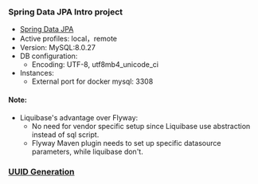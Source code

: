 ### Spring Data JPA Intro project

* [Spring Data JPA](https://docs.spring.io/spring-boot/docs/2.5.6/reference/htmlsingle/#boot-features-jpa-and-spring-data)
* Active profiles: local，remote
* Version: MySQL:8.0.27
* DB configuration: 
  * Encoding: UTF-8, utf8mb4_unicode_ci
* Instances:
  * External port for docker mysql: 3308
  

#### Note: 
* Liquibase's advantage over Flyway:
  * No need for vendor specific setup since Liquibase use abstraction instead of sql script.
  * Flyway Maven plugin needs to set up specific datasource parameters, while liquibase don't.

### [UUID Generation](https://github.com/frzhen/sdjpa-intro-liquibase/blob/main/UUID.md)